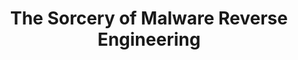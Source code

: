 ---
layout: workshop
title: The Sorcery of Malware Reverse Engineering
details: false
track: 3
accepted: true
timeslot:
  start: 2021-06-20T09:00:00+02:00
  duration: 240
links:
  wstickets_uri: 
speakers:
  - name: Ashwathi Sasi
    handle: 
    bio:  ""
---